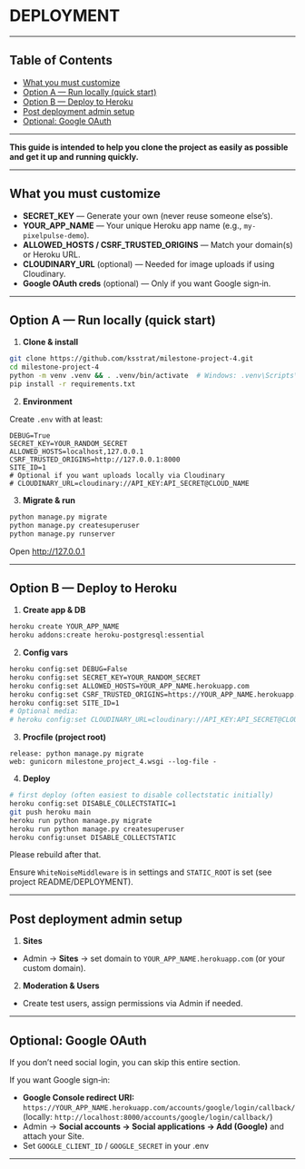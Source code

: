 # DEPLOYMENT

---

## Table of Contents
- [What you must customize](#what-you-must-customize)
- [Option A — Run locally (quick start)](#option-a--run-locally-quick-start)
- [Option B — Deploy to Heroku](#option-b--deploy-to-heroku)
- [Post deployment admin setup](#postdeployment-admin-setup)
- [Optional: Google OAuth](#optional-google-oauth)

---

**This guide is intended to help you clone the project as easily as possible and get it up and running quickly.**

---

## What you must customize

- **SECRET_KEY** — Generate your own (never reuse someone else’s).
- **YOUR_APP_NAME** — Your unique Heroku app name (e.g., `my-pixelpulse-demo`).
- **ALLOWED_HOSTS / CSRF_TRUSTED_ORIGINS** — Match your domain(s) or Heroku URL.
- **CLOUDINARY_URL** (optional) — Needed for image uploads if using Cloudinary.
- **Google OAuth creds** (optional) — Only if you want Google sign‑in.

---

## Option A — Run locally (quick start)

1) **Clone & install**
```bash
git clone https://github.com/ksstrat/milestone-project-4.git
cd milestone-project-4
python -m venv .venv && . .venv/bin/activate  # Windows: .venv\Scripts\activate
pip install -r requirements.txt
```

2) **Environment**

Create `.env` with at least:
```
DEBUG=True
SECRET_KEY=YOUR_RANDOM_SECRET
ALLOWED_HOSTS=localhost,127.0.0.1
CSRF_TRUSTED_ORIGINS=http://127.0.0.1:8000
SITE_ID=1
# Optional if you want uploads locally via Cloudinary
# CLOUDINARY_URL=cloudinary://API_KEY:API_SECRET@CLOUD_NAME
```

3) **Migrate & run**
```bash
python manage.py migrate
python manage.py createsuperuser
python manage.py runserver
```
Open http://127.0.0.1

---

## Option B — Deploy to Heroku

1) **Create app & DB**
```bash
heroku create YOUR_APP_NAME
heroku addons:create heroku-postgresql:essential
```

2) **Config vars**
```bash
heroku config:set DEBUG=False
heroku config:set SECRET_KEY=YOUR_RANDOM_SECRET
heroku config:set ALLOWED_HOSTS=YOUR_APP_NAME.herokuapp.com
heroku config:set CSRF_TRUSTED_ORIGINS=https://YOUR_APP_NAME.herokuapp.com
heroku config:set SITE_ID=1
# Optional media:
# heroku config:set CLOUDINARY_URL=cloudinary://API_KEY:API_SECRET@CLOUD_NAME
```

3) **Procfile (project root)**
```procfile
release: python manage.py migrate
web: gunicorn milestone_project_4.wsgi --log-file -
```

4) **Deploy**
```bash
# first deploy (often easiest to disable collectstatic initially)
heroku config:set DISABLE_COLLECTSTATIC=1
git push heroku main
heroku run python manage.py migrate
heroku run python manage.py createsuperuser
heroku config:unset DISABLE_COLLECTSTATIC
```
Please rebuild after that.

Ensure `WhiteNoiseMiddleware` is in settings and `STATIC_ROOT` is set (see project README/DEPLOYMENT).

---

## Post deployment admin setup

1) **Sites**
- Admin → **Sites** → set domain to `YOUR_APP_NAME.herokuapp.com` (or your custom domain).

2) **Moderation & Users**
- Create test users, assign permissions via Admin if needed.

---

## Optional: Google OAuth

If you don’t need social login, you can skip this entire section.

If you want Google sign‑in:
- **Google Console redirect URI:**  
  `https://YOUR_APP_NAME.herokuapp.com/accounts/google/login/callback/`  
  (locally: `http://localhost:8000/accounts/google/login/callback/`)
- Admin → **Social accounts → Social applications → Add (Google)** and attach your Site.
- Set `GOOGLE_CLIENT_ID` / `GOOGLE_SECRET` in your .env

---

